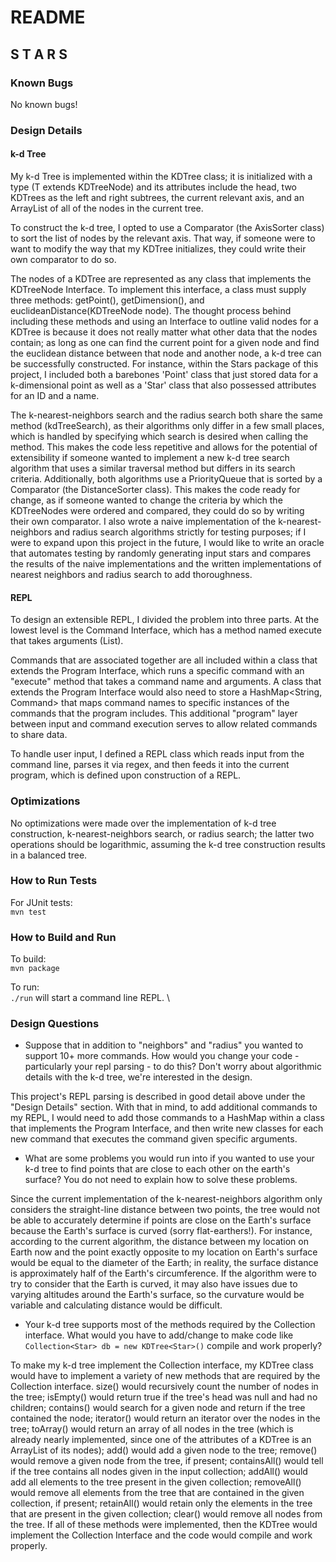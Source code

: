 # README

## S T A R S

### Known Bugs
No known bugs!

### Design Details
#### k-d Tree
My k-d Tree is implemented within the KDTree class; it is initialized with a type (T extends KDTreeNode) and its
attributes include the head, two KDTrees as the left and right subtrees, the current relevant axis, and an
ArrayList of all of the nodes in the current tree.

To construct the k-d tree, I opted to use a Comparator (the AxisSorter class) to sort the list of nodes by the
relevant axis. That way, if someone were to want to modify the way that my KDTree initializes, they could write
their own comparator to do so.

The nodes of a KDTree are represented as any class that implements the KDTreeNode Interface. To implement this
interface, a class must supply three methods: getPoint(), getDimension(), and euclideanDistance(KDTreeNode node).
The thought process behind including these methods and using an Interface to outline valid nodes for a KDTree is
because it does not really matter what other data that the nodes contain; as long as one can find the current 
point for a given node and find the euclidean distance between that node and another node, a k-d tree can be
successfully constructed. For instance, within the Stars package of this project, I included both a barebones
'Point' class that just stored data for a k-dimensional point as well as a 'Star' class that also possessed 
attributes for an ID and a name. 

The k-nearest-neighbors search and the radius search both share the same method (kdTreeSearch), as their algorithms 
only differ in a few small places, which is handled by specifying which search is desired when calling the method.
This makes the code less repetitive and allows for the potential of extensibility if someone wanted to
implement a new k-d tree search algorithm that uses a similar traversal method but differs in its search criteria.
Additionally, both algorithms use a PriorityQueue that is sorted by a Comparator (the DistanceSorter class). This makes
the code ready for change, as if someone wanted to change the criteria by which the KDTreeNodes were ordered and 
compared, they could do so by writing their own comparator. I also wrote a naive implementation of the 
k-nearest-neighbors and radius search algorithms strictly for testing purposes; if I were to expand upon this project 
in the future, I would like to write an oracle that automates testing by randomly generating input stars and compares 
the results of the naive implementations and the written implementations of nearest neighbors and radius search to 
add thoroughness.

#### REPL
To design an extensible REPL, I divided the problem into three parts. At the lowest level is the Command Interface,
which has a method named execute that takes arguments (List<String>).

Commands that are associated together are all included within a class that extends the Program Interface, which runs 
a specific command with an "execute" method that takes a command name and arguments. A class that extends the 
Program Interface would also need to store a HashMap<String, Command> that maps command names to specific instances 
of the commands that the program includes. This additional "program" layer between input and command execution serves to allow related 
commands to share data. 

To handle user input, I defined a REPL class which reads input from the command line, parses it via regex, and then
feeds it into the current program, which is defined upon construction of a REPL.

### Optimizations
No optimizations were made over the implementation of k-d tree construction, k-nearest-neighbors search, or
radius search; the latter two operations should be logarithmic, assuming the k-d tree construction results in a
balanced tree.

### How to Run Tests
For JUnit tests: \
`mvn test`

### How to Build and Run
To build: \
`mvn package`

To run: \
`./run` will start a command line REPL. \

### Design Questions
- Suppose that in addition to "neighbors" and "radius" 
you wanted to support 10+ more commands. How would you change your code - 
particularly your repl parsing - to do this? Don't worry about algorithmic 
details with the k-d tree, we're interested in the design.


This project's REPL parsing is described in good detail above under the "Design Details" section. With that in mind, to
add additional commands to my REPL, I would need to add those commands to a HashMap within a class that implements the 
Program Interface, and then write new classes for each new command that executes the command given specific arguments.


- What are some problems you would run into if you wanted to use your k-d tree 
to find points that are close to each other on the earth's surface? You do not 
need to explain how to solve these problems.


Since the current implementation of the k-nearest-neighbors algorithm only considers the straight-line
distance between two points, the tree would not be able to accurately determine if points are close on the Earth's 
surface because the Earth's surface is curved (sorry flat-earthers!). For instance, according to the current algorithm,
the distance between my location on Earth now and the point exactly opposite to my location on Earth's surface would 
be equal to the diameter of the Earth; in reality, the surface distance is approximately half of the Earth's 
circumference. If the algorithm were to try to consider that the Earth is curved, it may also have issues due to varying
altitudes around the Earth's surface, so the curvature would be variable and calculating distance would be difficult.


- Your k-d tree supports most of the methods required by the Collection interface.
What would you have to add/change to make code like 
`Collection<Star> db = new KDTree<Star>()` compile and work properly?

To make my k-d tree implement the Collection interface, my KDTree class would have to implement a variety of new 
methods that are required by the Collection interface. size() would recursively count the number of nodes in the tree; 
isEmpty() would return true if the tree's head was null and had no children; contains() would search for a given node
and return if the tree contained the node; iterator() would return an iterator over the nodes in the tree; toArray() 
would return an array of all nodes in the tree (which is already nearly implemented, since one of the attributes of a 
KDTree is an ArrayList of its nodes); add() would add a given node to the tree; remove() would remove a given node from
the tree, if present; containsAll() would tell if the tree contains all nodes given in the input collection; addAll() 
would add all elements to the tree present in the given collection; removeAll() would remove all elements from the tree 
that are contained in the given collection, if present; retainAll() would retain only the elements in the tree that are 
present in the given collection; clear() would remove all nodes from the tree. If all of these methods were implemented,
then the KDTree would implement the Collection Interface and the code would compile and work properly.
